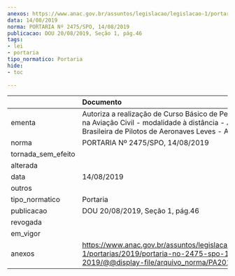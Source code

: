 ```yaml
---
anexos: https://www.anac.gov.br/assuntos/legislacao/legislacao-1/portarias/2019/portaria-no-2475-spo-14-08-2019/@@display-file/arquivo_norma/PA2019-2475.pdf
data: 14/08/2019
norma: PORTARIA Nº 2475/SPO, 14/08/2019
publicacao: DOU 20/08/2019, Seção 1, pág.46
tags:
- lei
- portaria
tipo_normatico: Portaria
hide: 
- toc 
 
---
```


|                    | Documento                                                                                                                                                       |
|:-------------------|:----------------------------------------------------------------------------------------------------------------------------------------------------------------|
| ementa             | Autoriza a realização de Curso Básico de Perícia Médica na Aviação Civil - modalidade à distância - Associação Brasileira de Pilotos de Aeronaves Leves - ABUL. |
| norma              | PORTARIA Nº 2475/SPO, 14/08/2019                                                                                                                                |
| tornada_sem_efeito |                                                                                                                                                                 |
| alterada           |                                                                                                                                                                 |
| data               | 14/08/2019                                                                                                                                                      |
| outros             |                                                                                                                                                                 |
| tipo_normatico     | Portaria                                                                                                                                                        |
| publicacao         | DOU 20/08/2019, Seção 1, pág.46                                                                                                                                 |
| revogada           |                                                                                                                                                                 |
| em_vigor           |                                                                                                                                                                 |
| anexos             | https://www.anac.gov.br/assuntos/legislacao/legislacao-1/portarias/2019/portaria-no-2475-spo-14-08-2019/@@display-file/arquivo_norma/PA2019-2475.pdf            |